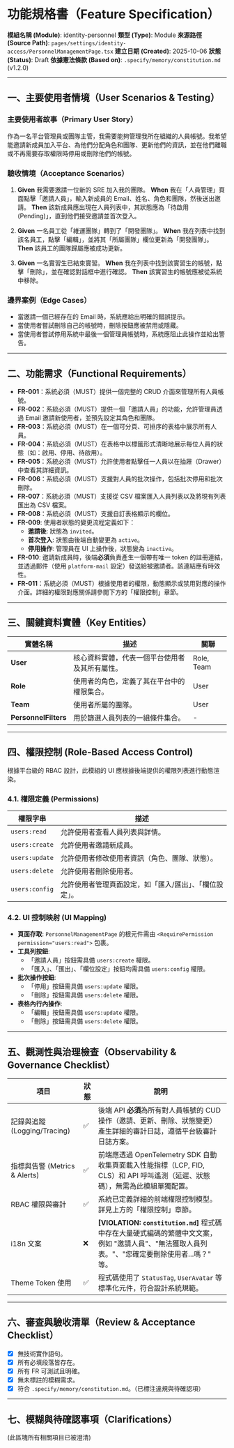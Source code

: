 # 功能規格書（Feature Specification）

**模組名稱 (Module)**: identity-personnel
**類型 (Type)**: Module
**來源路徑 (Source Path)**: `pages/settings/identity-access/PersonnelManagementPage.tsx`
**建立日期 (Created)**: 2025-10-06
**狀態 (Status)**: Draft
**依據憲法條款 (Based on)**: `.specify/memory/constitution.md` (v1.2.0)

---

## 一、主要使用者情境（User Scenarios & Testing）

### 主要使用者故事（Primary User Story）
作為一名平台管理員或團隊主管，我需要能夠管理我所在組織的人員帳號。我希望能邀請新成員加入平台、為他們分配角色和團隊、更新他們的資訊，並在他們離職或不再需要存取權限時停用或刪除他們的帳號。

### 驗收情境（Acceptance Scenarios）
1.  **Given** 我需要邀請一位新的 SRE 加入我的團隊。
    **When** 我在「人員管理」頁面點擊「邀請人員」，輸入新成員的 Email、姓名、角色和團隊，然後送出邀請。
    **Then** 該新成員應出現在人員列表中，其狀態應為「待啟用 (Pending)」，直到他們接受邀請並首次登入。

2.  **Given** 一名員工從「維運團隊」轉到了「開發團隊」。
    **When** 我在列表中找到該名員工，點擊「編輯」，並將其「所屬團隊」欄位更新為「開發團隊」。
    **Then** 該員工的團隊歸屬應被成功更新。

3.  **Given** 一名實習生已結束實習。
    **When** 我在列表中找到該實習生的帳號，點擊「刪除」，並在確認對話框中進行確認。
    **Then** 該實習生的帳號應被從系統中移除。

### 邊界案例（Edge Cases）
- 當邀請一個已經存在的 Email 時，系統應給出明確的錯誤提示。
- 當使用者嘗試刪除自己的帳號時，刪除按鈕應被禁用或隱藏。
- 當使用者嘗試停用系統中最後一個管理員帳號時，系統應阻止此操作並給出警告。

---

## 二、功能需求（Functional Requirements）

- **FR-001**：系統必須（MUST）提供一個完整的 CRUD 介面來管理所有人員帳號。
- **FR-002**：系統必須（MUST）提供一個「邀請人員」的功能，允許管理員透過 Email 邀請新使用者，並預先設定其角色和團隊。
- **FR-003**：系統必須（MUST）在一個可分頁、可排序的表格中展示所有人員。
- **FR-004**：系統必須（MUST）在表格中以標籤形式清晰地展示每位人員的狀態（如：啟用、停用、待啟用）。
- **FR-005**：系統必須（MUST）允許使用者點擊任一人員以在抽屜（Drawer）中查看其詳細資訊。
- **FR-006**：系統必須（MUST）支援對人員的批次操作，包括批次停用和批次刪除。
- **FR-007**：系統必須（MUST）支援從 CSV 檔案匯入人員列表以及將現有列表匯出為 CSV 檔案。
- **FR-008**：系統必須（MUST）支援自訂表格顯示的欄位。
- **FR-009**: 使用者狀態的變更流程定義如下：
  - **邀請後**: 狀態為 `invited`。
  - **首次登入**: 狀態由後端自動變更為 `active`。
  - **停用操作**: 管理員在 UI 上操作後，狀態變為 `inactive`。
- **FR-010**: 邀請新成員時，後端**必須**負責產生一個帶有唯一 token 的註冊連結，並透過郵件（使用 `platform-mail` 設定）發送給被邀請者。該連結應有時效性。
- **FR-011**：系統必須（MUST）根據使用者的權限，動態顯示或禁用對應的操作介面。詳細的權限對應關係請參閱下方的「權限控制」章節。

---

## 三、關鍵資料實體（Key Entities）
| 實體名稱 | 描述 | 關聯 |
|-----------|------|------|
| **User** | 核心資料實體，代表一個平台使用者及其所有屬性。 | Role, Team |
| **Role** | 使用者的角色，定義了其在平台中的權限集合。 | User |
| **Team** | 使用者所屬的團隊。 | User |
| **PersonnelFilters**| 用於篩選人員列表的一組條件集合。 | - |

---

## 四、權限控制 (Role-Based Access Control)

根據平台級的 RBAC 設計，此模組的 UI 應根據後端提供的權限列表進行動態渲染。

### 4.1. 權限定義 (Permissions)
| 權限字串 | 描述 |
|---|---|
| `users:read` | 允許使用者查看人員列表與詳情。 |
| `users:create` | 允許使用者邀請新成員。 |
| `users:update` | 允許使用者修改使用者資訊（角色、團隊、狀態）。 |
| `users:delete` | 允許使用者刪除使用者。 |
| `users:config` | 允許使用者管理頁面設定，如「匯入/匯出」、「欄位設定」。 |

### 4.2. UI 控制映射 (UI Mapping)
- **頁面存取**: `PersonnelManagementPage` 的根元件需由 `<RequirePermission permission="users:read">` 包裹。
- **工具列按鈕**:
  - 「邀請人員」按鈕需具備 `users:create` 權限。
  - 「匯入」、「匯出」、「欄位設定」按鈕均需具備 `users:config` 權限。
- **批次操作按鈕**:
  - 「停用」按鈕需具備 `users:update` 權限。
  - 「刪除」按鈕需具備 `users:delete` 權限。
- **表格內行內操作**:
  - 「編輯」按鈕需具備 `users:update` 權限。
  - 「刪除」按鈕需具備 `users:delete` 權限。

---

## 五、觀測性與治理檢查（Observability & Governance Checklist）

| 項目 | 狀態 | 說明 |
|------|------|------|
| 記錄與追蹤 (Logging/Tracing) | ✅ | 後端 API **必須**為所有對人員帳號的 CUD 操作（邀請、更新、刪除、狀態變更）產生詳細的審計日誌，遵循平台級審計日誌方案。 |
| 指標與告警 (Metrics & Alerts) | ✅ | 前端應透過 OpenTelemetry SDK 自動收集頁面載入性能指標（LCP, FID, CLS）和 API 呼叫遙測（延遲、狀態碼），無需為此模組單獨配置。 |
| RBAC 權限與審計 | ✅ | 系統已定義詳細的前端權限控制模型。詳見上方的「權限控制」章節。 |
| i18n 文案 | ❌ | **[VIOLATION: `constitution.md`]** 程式碼中存在大量硬式編碼的繁體中文文案，例如 "邀請人員"、"無法獲取人員列表。"、"您確定要刪除使用者...嗎？" 等。 |
| Theme Token 使用 | ✅ | 程式碼使用了 `StatusTag`, `UserAvatar` 等標準化元件，符合設計系統規範。 |

---

## 六、審查與驗收清單（Review & Acceptance Checklist）

- [x] 無技術實作語句。
- [x] 所有必填段落皆存在。
- [x] 所有 FR 可測試且明確。
- [x] 無未標註的模糊需求。
- [x] 符合 `.specify/memory/constitution.md`。（已標注違規與待確認項）

---

## 七、模糊與待確認事項（Clarifications）

(此區塊所有相關項目已被澄清)